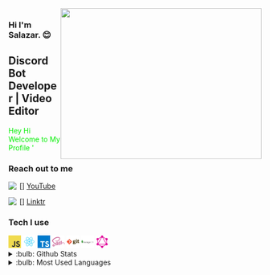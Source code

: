 <img src="https://media.giphy.com/media/ndM7oIOjaDQOhMKtF3/giphy.gif" align="right" width="400" height="300">

### Hi I'm Salazar. :blush:

## Discord Bot Developer | Video Editor
<font color="gree"> Hey Hi Welcome to My Profile '
</font>

### Reach out to me

[<img width="22" src="https://unpkg.com/simple-icons@v8/icons/youtube.svg" align="left" />] [YouTube]

[<img width="22" src="https://unpkg.com/simple-icons@v8/icons/Linktree.svg" align="left" />] [Linktr]


### Tech  I use
<img src=https://raw.githubusercontent.com/github/explore/80688e429a7d4ef2fca1e82350fe8e3517d3494d/topics/javascript/javascript.png  width="25" height="25">
<img src=https://raw.githubusercontent.com/github/explore/80688e429a7d4ef2fca1e82350fe8e3517d3494d/topics/react/react.png  width="25" height="25">
<img src=https://raw.githubusercontent.com/github/explore/80688e429a7d4ef2fca1e82350fe8e3517d3494d/topics/typescript/typescript.png  width="25" height="25">
<img src=https://raw.githubusercontent.com/github/explore/80688e429a7d4ef2fca1e82350fe8e3517d3494d/topics/sass/sass.png  width="25" height="25">
<img src=https://raw.githubusercontent.com/github/explore/80688e429a7d4ef2fca1e82350fe8e3517d3494d/topics/git/git.png  width="25" height="25">
<img src=https://raw.githubusercontent.com/github/explore/80688e429a7d4ef2fca1e82350fe8e3517d3494d/topics/mongodb/mongodb.png  width="25" height="25">
<img src=https://raw.githubusercontent.com/github/explore/80688e429a7d4ef2fca1e82350fe8e3517d3494d/topics/graphql/graphql.png  width="25" height="25">


<details>
<summary>:bulb: Github Stats</summary>
<img src="https://github-readme-stats.vercel.app/api?username=Salaz111&show_icons=true&theme=radical" >
</details>

<details>
<summary>:bulb: Most Used Languages</summary>
<img src="https://github-readme-stats.vercel.app/api/top-langs/?username=anuraghazra&layout=compact" >
</details>

[YouTube]:https://www.youtube.com/channel/UC7Ho4UbZ2CBv8cm0yDgV4OQ
[Linktr]:https://linktr.ee/oziw69

